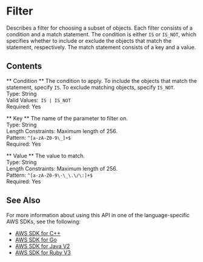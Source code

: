 # Filter<a name="API_Filter"></a>

Describes a filter for choosing a subset of objects\. Each filter consists of a condition and a match statement\. The condition is either `IS` or `IS_NOT`, which specifies whether to include or exclude the objects that match the statement, respectively\. The match statement consists of a key and a value\.

## Contents<a name="API_Filter_Contents"></a>

 ** Condition **   <a name="forecast-Type-Filter-Condition"></a>
The condition to apply\. To include the objects that match the statement, specify `IS`\. To exclude matching objects, specify `IS_NOT`\.  
Type: String  
Valid Values:` IS | IS_NOT`   
Required: Yes

 ** Key **   <a name="forecast-Type-Filter-Key"></a>
The name of the parameter to filter on\.  
Type: String  
Length Constraints: Maximum length of 256\.  
Pattern: `^[a-zA-Z0-9\_]+$`   
Required: Yes

 ** Value **   <a name="forecast-Type-Filter-Value"></a>
The value to match\.  
Type: String  
Length Constraints: Maximum length of 256\.  
Pattern: `^[a-zA-Z0-9\-\_\.\/\:]+$`   
Required: Yes

## See Also<a name="API_Filter_SeeAlso"></a>

For more information about using this API in one of the language\-specific AWS SDKs, see the following:
+  [AWS SDK for C\+\+](https://docs.aws.amazon.com/goto/SdkForCpp/forecast-2018-06-26/Filter) 
+  [AWS SDK for Go](https://docs.aws.amazon.com/goto/SdkForGoV1/forecast-2018-06-26/Filter) 
+  [AWS SDK for Java V2](https://docs.aws.amazon.com/goto/SdkForJavaV2/forecast-2018-06-26/Filter) 
+  [AWS SDK for Ruby V3](https://docs.aws.amazon.com/goto/SdkForRubyV3/forecast-2018-06-26/Filter) 